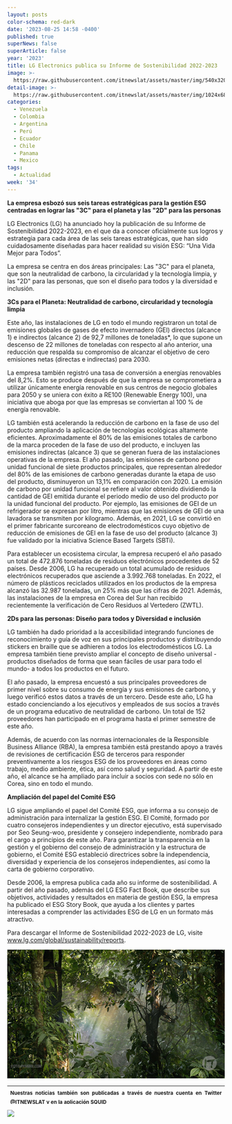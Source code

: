 ```yaml
---
layout: posts
color-schema: red-dark
date: '2023-08-25 14:58 -0400'
published: true
superNews: false
superArticle: false
year: '2023'
title: LG Electronics publica su Informe de Sostenibilidad 2022-2023
image: >-
  https://raw.githubusercontent.com/itnewslat/assets/master/img/540x320/Medio-Ambiente-p.jpg
detail-image: >-
  https://raw.githubusercontent.com/itnewslat/assets/master/img/1024x680/Medio-Ambiente-g.jpg
categories:
  - Venezuela
  - Colombia
  - Argentina
  - Perú
  - Ecuador
  - Chile
  - Panama
  - Mexico
tags:
  - Actualidad
week: '34'
---
```

**La empresa esbozó sus seis tareas estratégicas para la gestión ESG centradas en lograr las "3C" para el planeta y las "2D" para las personas**

LG Electronics (LG) ha anunciado hoy la publicación de su Informe de Sostenibilidad 2022-2023, en el que da a conocer oficialmente sus logros y estrategia para cada área de las seis tareas estratégicas, que han sido cuidadosamente diseñadas para hacer realidad su visión ESG: “Una Vida Mejor para Todos”.

La empresa se centra en dos áreas principales: Las "3C" para el planeta, que son la neutralidad de carbono, la circularidad y la tecnología limpia, y las "2D" para las personas, que son el diseño para todos y la diversidad e inclusión.

**3Cs para el Planeta: Neutralidad de carbono, circularidad y tecnología limpia**

Este año, las instalaciones de LG en todo el mundo registraron un total de emisiones globales de gases de efecto invernadero (GEI) directos (alcance 1) e indirectos (alcance 2) de 92,7 millones de toneladas*, lo que supone un descenso de 22 millones de toneladas con respecto al año anterior, una reducción que respalda su compromiso de alcanzar el objetivo de cero emisiones netas (directas e indirectas) para 2030.

La empresa también registró una tasa de conversión a energías renovables del 8,2%. Esto se produce después de que la empresa se comprometiera a utilizar únicamente energía renovable en sus centros de negocio globales para 2050 y se uniera con éxito a RE100 (Renewable Energy 100), una iniciativa que aboga por que las empresas se conviertan al 100 % de energía renovable.

LG también está acelerando la reducción de carbono en la fase de uso del producto ampliando la aplicación de tecnologías ecológicas altamente eficientes. Aproximadamente el 80% de las emisiones totales de carbono de la marca proceden de la fase de uso del producto, e incluyen las emisiones indirectas (alcance 3) que se generan fuera de las instalaciones operativas de la empresa. El año pasado, las emisiones de carbono por unidad funcional de siete productos principales, que representan alrededor del 80% de las emisiones de carbono generadas durante la etapa de uso del producto, disminuyeron un 13,1% en comparación con 2020. La emisión de carbono por unidad funcional se refiere al valor obtenido dividiendo la cantidad de GEI emitida durante el periodo medio de uso del producto por la unidad funcional del producto. Por ejemplo, las emisiones de GEI de un refrigerador se expresan por litro, mientras que las emisiones de GEI de una lavadora se transmiten por kilogramo. Además, en 2021, LG se convirtió en el primer fabricante surcoreano de electrodomésticos cuyo objetivo de reducción de emisiones de GEI en la fase de uso del producto (alcance 3) fue validado por la iniciativa Science Based Targets (SBTi).

Para establecer un ecosistema circular, la empresa recuperó el año pasado un total de 472.876 toneladas de residuos electrónicos procedentes de 52 países. Desde 2006, LG ha recuperado un total acumulado de residuos electrónicos recuperados que asciende a 3.992.768 toneladas. En 2022, el número de plásticos reciclados utilizados en los productos de la empresa alcanzó las 32.987 toneladas, un 25% más que las cifras de 2021. Además, las instalaciones de la empresa en Corea del Sur han recibido recientemente la verificación de Cero Residuos al Vertedero (ZWTL).

**2Ds para las personas: Diseño para todos y Diversidad e inclusión**

LG también ha dado prioridad a la accesibilidad integrando funciones de reconocimiento y guía de voz en sus principales productos y distribuyendo stickers en braille que se adhieren a todos los electrodomésticos LG. La empresa también tiene previsto ampliar el concepto de diseño universal -productos diseñados de forma que sean fáciles de usar para todo el mundo- a todos los productos en el futuro.

El año pasado, la empresa encuestó a sus principales proveedores de primer nivel sobre su consumo de energía y sus emisiones de carbono, y luego verificó estos datos a través de un tercero. Desde este año, LG ha estado concienciando a los ejecutivos y empleados de sus socios a través de un programa educativo de neutralidad de carbono. Un total de 152 proveedores han participado en el programa hasta el primer semestre de este año.

Además, de acuerdo con las normas internacionales de la Responsible Business Alliance (RBA), la empresa también está prestando apoyo a través de revisiones de certificación ESG de terceros para responder preventivamente a los riesgos ESG de los proveedores en áreas como trabajo, medio ambiente, ética, así como salud y seguridad. A partir de este año, el alcance se ha ampliado para incluir a socios con sede no sólo en Corea, sino en todo el mundo.

**Ampliación del papel del Comité ESG**

LG sigue ampliando el papel del Comité ESG, que informa a su consejo de administración para internalizar la gestión ESG. El Comité, formado por cuatro consejeros independientes y un director ejecutivo, está supervisado por Seo Seung-woo, presidente y consejero independiente, nombrado para el cargo a principios de este año. Para garantizar la transparencia en la gestión y el gobierno del consejo de administración y la estructura de gobierno, el Comité ESG estableció directrices sobre la independencia, diversidad y experiencia de los consejeros independientes, así como la carta de gobierno corporativo.

Desde 2006, la empresa publica cada año su informe de sostenibilidad. A partir del año pasado, además del LG ESG Fact Book, que describe sus objetivos, actividades y resultados en materia de gestión ESG, la empresa ha publicado el ESG Story Book, que ayuda a los clientes y partes interesadas a comprender las actividades ESG de LG en un formato más atractivo.

Para descargar el Informe de Sostenibilidad 2022-2023 de LG, visite www.lg.com/global/sustainability/reports.

![](https://raw.githubusercontent.com/itnewslat/assets/master/img/540x320/Medio-Ambiente-p.jpg)

<table style="height: 42px;" width="569">
<tbody>
<tr>
<td style="text-align: justify;"><sub><strong>Nuestras noticias también son publicadas a través de nuestra cuenta en Twitter <a href="https://twitter.com/itnewslat?lang=es">@ITNEWSLAT</a> y en la aplicación <a href="https://squidapp.co/en/">SQUID</a></strong></sub></td>
</tr>
</tbody>
</table>

<img src="https://tracker.metricool.com/c3po.jpg?hash=56f88a41e39ab42c063cc51676587a04"/>